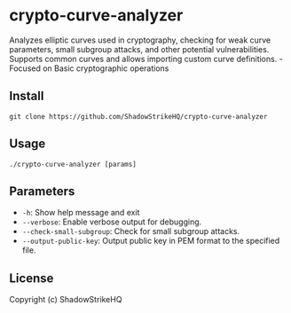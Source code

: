 # crypto-curve-analyzer
Analyzes elliptic curves used in cryptography, checking for weak curve parameters, small subgroup attacks, and other potential vulnerabilities. Supports common curves and allows importing custom curve definitions. - Focused on Basic cryptographic operations

## Install
`git clone https://github.com/ShadowStrikeHQ/crypto-curve-analyzer`

## Usage
`./crypto-curve-analyzer [params]`

## Parameters
- `-h`: Show help message and exit
- `--verbose`: Enable verbose output for debugging.
- `--check-small-subgroup`: Check for small subgroup attacks.
- `--output-public-key`: Output public key in PEM format to the specified file.

## License
Copyright (c) ShadowStrikeHQ
